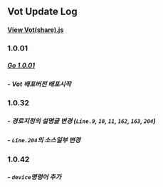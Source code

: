 ## Vot Update Log

#### <a href = "vot(share).js">View Vot(share).js</a>

### 1.0.01


##### [Go 1.0.01](https://github.com/nolbo/kakaobot-vot/tree/08e4258372d41cd9bf72790f95f5c6e267755dc5)

##### - Vot 배포버전 배포시작



### 1.0.32

##### - 경로지정의 설명글 변경 (```Line.9```, ```10```, ```11```, ```162```, ```163```, ```204```)

##### - ```Line.204```의 소스일부 변경



### 1.0.42

##### - ```device```명령어 추가

